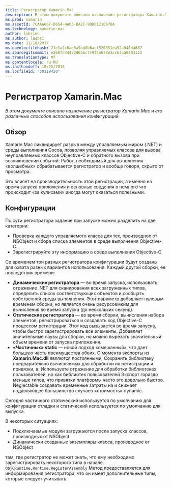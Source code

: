 ```yaml
---
title: Регистратор Xamarin.Mac
description: В этом документе описано назначение регистратора Xamarin.Mac и его динамических, статических и частичные статическое (гибридная среда) об использовании конфигураций.
ms.prod: xamarin
ms.assetid: 7CAAA6B7-D654-4AD3-BAEC-9DD01210978A
ms.technology: xamarin-mac
author: lobrien
ms.author: laobri
ms.date: 11/10/2017
ms.openlocfilehash: 21e1a2c6ae5a9ad8b6acf520851ea92a340da887
ms.sourcegitcommit: e268fd44422d0bbc7c944a678e2cc633a0493122
ms.translationtype: MT
ms.contentlocale: ru-RU
ms.lasthandoff: 10/25/2018
ms.locfileid: "50119420"
---
```

# <a name="xamarinmac-registrar"></a>Регистратор Xamarin.Mac

_В этом документе описано назначение регистратор Xamarin.Mac и его различных способов использования конфигураций._

## <a name="overview"></a>Обзор

Xamarin.Mac ликвидирует разрыв между управляемым миром (.NET) и среды выполнения Cocoa, позволяя управляемых классов для вызова неуправляемых классов Objective-C и обратного вызова при возникновении событий. Работ, необходимый для выполнения «волшебных» обрабатывается регистратор и вообще говоря, скрыто от просмотра.

Это влияет на производительность этой регистрации, а именно на время запуска приложения и основные сведения о немного что происходит «за кулисами» иногда могут оказаться полезными.

## <a name="configurations"></a>Конфигурации

По сути регистратора задание при запуске можно разделить на две категории:

- Проверка каждого управляемого класса для тех, производное от NSObject и сбора списка элементов в среде выполнения Objective-C.
- Зарегистрируйте эту информацию в среде выполнения Objective-C.

Со временем три разных регистратора конфигурации будут созданы для охвата разных вариантов использования. Каждый другой сборки, ее последствия времени:

- **Динамические регистратора** — во время запуска, использовать отражение .NET для сканирования всех загруженных типов, определить список соответствующих объектов и сообщать собственной среды выполнения. Этот параметр добавляет нулевым временем сборки, но является очень ресурсоемким для вычисления во время запуска (до нескольких секунд).
- **Статические регистратора** — во время сборки, вычисления набора элементов, регистрироваться и создавать код Objective-C процессом регистрации. Этот код вызывается во время запуска, чтобы быстро зарегистрировать все элементы. Добавляет значительные паузы для сборки, но можно вырезать значительный объем времени от запуска приложения.
- **«Частичных» static** — новой подход «смешанный», что дает большую часть преимущества обоих. С момента экспорты из **Xamarin.Mac.dll** являются постоянными, Сохранить библиотеку предварительно вычисляемых для обработки их регистрации и привязки, в. Используете отражение для обработки библиотеках пользователей, но как библиотек пользователей Экспорт гораздо меньше типов, что привязки платформы часто это довольно быстро. Neglectable создавать временные затраты на и снижает подавляющее большинство случаев «стоимость» dynamic.

Сегодня частичного статический используется по умолчанию для конфигурации отладки и статический используется по умолчанию для выпуска.

В некоторых ситуациях:

- Подключаемые модули загружаются после запуска классов, производных от NSObject
- Динамически созданные экземпляры класса, производное от NSObject

там, где регистратор не может знать, что ему необходимо зарегистрировать некоторого типа в начале. `ObjCRuntime.Runtime.RegisterAssembly` Метод предоставляется для информирования регистратора, что он имеет дополнительные типы, которые следует учитывать.
